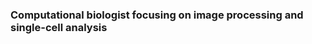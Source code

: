 ### Computational biologist focusing on image processing and single-cell analysis

<!--
I am a PhD student working on a collaborative project between the [Taschner-Mandl](https://duckduckgo.com](https://ccri.at/research-group/sabine-taschner-mandl-group/) and [Bodenmiller](https://www.bodenmillerlab.com/#/) lab, with a background in electrical and biomedical engineering. My projects focus on multi-modal (IF & IMC) image processing and single-cell analysis in both **python** and **R** to investigate tumor heterogeneity and its interaction with the microenvironment in pediatric cancer. 
-->

